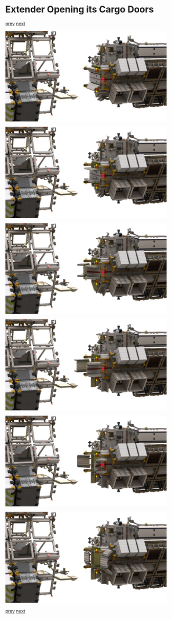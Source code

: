 # Extender Opening its Cargo Doors

[prev](08-extender-docking.md) [next](10-extender-loading.md)

![](09-extender-opening_1.png)

![](09-extender-opening_2.png)

![](09-extender-opening_3.png)

![](09-extender-opening_4.png)

![](09-extender-opening_5.png)

![](09-extender-opening_6.png)

[prev](08-extender-docking.md) [next](10-extender-loading.md)
